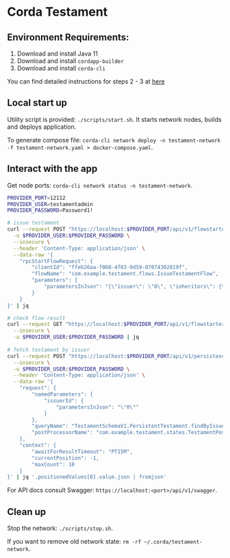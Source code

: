 # Corda Testament

[//]: # (TODO: add app overview)

## Environment Requirements:

1. Download and install Java 11
2. Download and install `cordapp-builder`
3. Download and install `corda-cli`

You can find detailed instructions for steps 2 - 3
at [here](https://docs.r3.com/en/platform/corda/5.0-dev-preview-1/getting-started/overview.html)

## Local start up

Utility script is provided: `./scripts/start.sh`. It starts network nodes, builds and deploys application.

To generate compose file: `corda-cli network deploy -n testament-network -f testament-network.yaml > docker-compose.yaml`.

## Interact with the app

Get node ports: `corda-cli network status -n testament-network`.

```bash
PROVIDER_PORT=12112
PROVIDER_USER=testamentadmin
PROVIDER_PASSWORD=Password1!

# issue testament
curl --request POST "https://localhost:$PROVIDER_PORT/api/v1/flowstarter/startflow" \
  -u $PROVIDER_USER:$PROVIDER_PASSWORD \
  --insecure \
  --header 'Content-Type: application/json' \
  --data-raw '{
    "rpcStartFlowRequest": {
        "clientId": "ffeb26aa-f060-4f83-9d59-07074302819f",
        "flowName": "com.example.testament.flows.IssueTestamentFlow",
        "parameters": {
            "parametersInJson": "{\"issuer\": \"0\", \"inheritors\": {\"1\":\"6000\",\"2\":\"4000\"}}"
        }
    }
}' | jq

# check flow result
curl --request GET "https://localhost:$PROVIDER_PORT/api/v1/flowstarter/flowoutcome/3995299e-83e5-40f7-9456-7f3e47942518" \
  --insecure \
  -u $PROVIDER_USER:$PROVIDER_PASSWORD | jq
  
# fetch testament by issuer
curl --request POST "https://localhost:$PROVIDER_PORT/api/v1/persistence/query" \
  --insecure \
  -u $PROVIDER_USER:$PROVIDER_PASSWORD \
  --header 'Content-Type: application/json' \
  --data-raw '{
    "request": {
        "namedParameters": {
            "issuerId": {
                "parametersInJson": "\"0\""
            }
        },
        "queryName": "TestamentSchemaV1.PersistentTestament.findByIssuerId",
        "postProcessorName": "com.example.testament.states.TestamentPostProcessor"
    },
    "context": {
        "awaitForResultTimeout": "PT15M",
        "currentPosition": -1,
        "maxCount": 10
    }
}' | jq '.positionedValues[0].value.json | fromjson'
```

For API docs consult Swagger: `https://localhost:<port>/api/v1/swagger`.

## Clean up

Stop the network: `./scripts/stop.sh`.

If you want to remove old network state: `rm -rf ~/.corda/testament-network`.
